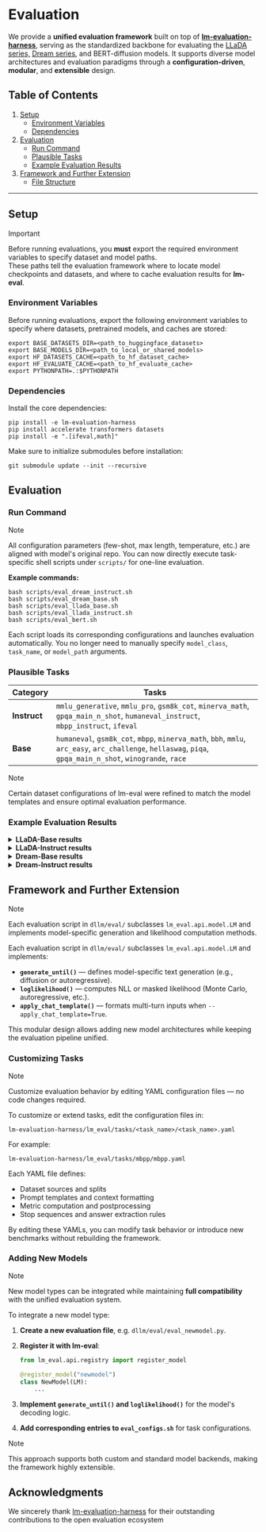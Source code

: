 # Evaluation

We provide a **unified evaluation framework** built on top of **[lm-evaluation-harness](https://github.com/EleutherAI/lm-evaluation-harness)**, serving as the standardized backbone for evaluating the [LLaDA series,](https://huggingface.co/GSAI-ML/LLaDA-8B-Base) [Dream series](https://huggingface.co/collections/Dream-org/dream-7b), and BERT-diffusion models.
It supports diverse model architectures and evaluation paradigms through a **configuration-driven**, **modular**, and **extensible** design.



## Table of Contents
1. [Setup](#setup)
   - [Environment Variables](#environment-variables)
   - [Dependencies](#dependencies)
2. [Evaluation](#evaluation)
   - [Run Command](#run-command)
   - [Plausible Tasks](#plausible-tasks)
   - [Example Evaluation Results](#example-evaluation-results)
3. [Framework and Further Extension](#framework-and-further-extension)
   - [File Structure](#file-structure)


---

## Setup

> [!IMPORTANT]
> Before running evaluations, you **must** export the required environment variables to specify dataset and model paths.  
> These paths tell the evaluation framework where to locate model checkpoints and datasets, and where to cache evaluation results for **lm-eval**.  

### Environment Variables

Before running evaluations, export the following environment variables to specify where datasets, pretrained models, and caches are stored:

```shell
export BASE_DATASETS_DIR=<path_to_huggingface_datasets>
export BASE_MODELS_DIR=<path_to_local_or_shared_models>
export HF_DATASETS_CACHE=<path_to_hf_dataset_cache>
export HF_EVALUATE_CACHE=<path_to_hf_evaluate_cache>
export PYTHONPATH=.:$PYTHONPATH
```


### Dependencies

Install the core dependencies:

```shell
pip install -e lm-evaluation-harness
pip install accelerate transformers datasets
pip install -e ".[ifeval,math]"
```

Make sure to initialize submodules before installation:
```shell
git submodule update --init --recursive
```


## Evaluation

### Run Command

> [!NOTE]
> All configuration parameters (few-shot, max length, temperature, etc.) are aligned with model's original repo.
> You can now directly execute task-specific shell scripts under `scripts/` for one-line evaluation.

**Example commands:**

```shell
bash scripts/eval_dream_instruct.sh
bash scripts/eval_dream_base.sh
bash scripts/eval_llada_base.sh
bash scripts/eval_llada_instruct.sh
bash scripts/eval_bert.sh
```

Each script loads its corresponding configurations and launches evaluation automatically.
You no longer need to manually specify `model_class`, `task_name`, or `model_path` arguments.

### Plausible Tasks

| Category | Tasks |
|----------|-------|
| **Instruct** | `mmlu_generative`, `mmlu_pro`, `gsm8k_cot`, `minerva_math`, `gpqa_main_n_shot`, `humaneval_instruct`, `mbpp_instruct`, `ifeval` |
| **Base** | `humaneval`, `gsm8k_cot`, `mbpp`, `minerva_math`, `bbh`, `mmlu`, `arc_easy`, `arc_challenge`, `hellaswag`, `piqa`, `gpqa_main_n_shot`, `winogrande`, `race` |

> [!NOTE]
> Certain dataset configurations of lm-eval were refined to match the model templates and ensure optimal evaluation performance.


### Example Evaluation Results



<details>
<summary><strong>LLaDA-Base results</strong></summary>

| Source | BBH | GSM8K | Math | HumanEval | MBPP |
|--------|-----|-------|------|-----------|------|
| **Reported** | — | — | — | — | — |
| **Reproduced** | — | — | — | — | — |

</details>



<details>
<summary><strong>LLaDA-Instruct results</strong></summary>

| Source | BBH | GSM8K | Math | HumanEval | MBPP |
|--------|-----|-------|------|-----------|------|
| **Reported** | — | — | — | — | — |
| **Reproduced** | — | — | — | — | — |

</details>



<details>
<summary><strong>Dream-Base results</strong></summary>

| Source | BBH | GSM8K | Math | HumanEval | MBPP |
|--------|-----|-------|------|-----------|------|
| **Reported** | — | — | — | — | — |
| **Reproduced** | — | — | — | — | — |

</details>


<details>
<summary><strong>Dream-Instruct results</strong></summary>

| Source | BBH | GSM8K | Math | HumanEval | MBPP |
|--------|-----|-------|------|-----------|------|
| **Reported** | — | — | — | — | — |
| **Reproduced** | — | — | — | — | — |

</details>



## Framework and Further Extension

> [!NOTE]
> Each evaluation script in `dllm/eval/` subclasses `lm_eval.api.model.LM` and implements model-specific generation and likelihood computation methods.

Each evaluation script in `dllm/eval/` subclasses `lm_eval.api.model.LM` and implements:

- **`generate_until()`** — defines model-specific text generation (e.g., diffusion or autoregressive).
- **`loglikelihood()`** — computes NLL or masked likelihood (Monte Carlo, autoregressive, etc.).
- **`apply_chat_template()`** — formats multi-turn inputs when `--apply_chat_template=True`.

This modular design allows adding new model architectures while keeping the evaluation pipeline unified.

### Customizing Tasks

> [!NOTE]
> Customize evaluation behavior by editing YAML configuration files — no code changes required.

To customize or extend tasks, edit the configuration files in:

```
lm-evaluation-harness/lm_eval/tasks/<task_name>/<task_name>.yaml
```

For example:

```
lm-evaluation-harness/lm_eval/tasks/mbpp/mbpp.yaml
```

Each YAML file defines:

- Dataset sources and splits
- Prompt templates and context formatting
- Metric computation and postprocessing
- Stop sequences and answer extraction rules

By editing these YAMLs, you can modify task behavior or introduce new benchmarks without rebuilding the framework.

### Adding New Models

> [!NOTE]
> New model types can be integrated while maintaining **full compatibility** with the unified evaluation system.

To integrate a new model type:

1. **Create a new evaluation file**, e.g. `dllm/eval/eval_newmodel.py`.

2. **Register it with lm-eval**:

   ```python
   from lm_eval.api.registry import register_model

   @register_model("newmodel")
   class NewModel(LM):
       ...
   ```

3. **Implement `generate_until()` and `loglikelihood()`** for the model's decoding logic.

4. **Add corresponding entries to `eval_configs.sh`** for task configurations.

> [!NOTE]
> This approach supports both custom and standard model backends, making the framework highly extensible.

## Acknowledgments
We sincerely thank [lm-evaluation-harness](https://github.com/EleutherAI/lm-evaluation-harness) for their outstanding contributions to the open evaluation ecosystem